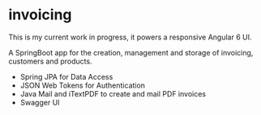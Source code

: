 # invoicing

This is my current work in progress, it powers a responsive Angular 6 UI.

A SpringBoot app for the creation, management and storage of invoicing, customers and products.
<ul>
  <li>Spring JPA for Data Access</li>
  <li>JSON Web Tokens for Authentication</li>
  <li>Java Mail and iTextPDF to create and mail PDF invoices</li>
  <li>Swagger UI</li>
</ul>

